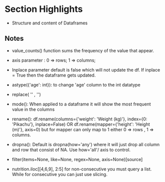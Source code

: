 # Section Highlights

- Structure and content of Dataframes

## Notes

- value_counts() function sums the frequency of the value that appear.
- axis parameter : 0 => rows; 1 => columns;
- Inplace parameter default is false which will not update the df. If inplace = True then the dataframe gets updated.
- astype({'age': int}): to change 'age' column to the int datatype
- replace( '' , '')
- mode(): When applied to a dataframe it will show the most frequent value in the columns
- rename(): df.rename(columns={'weight': 'Weight (kg)'}, index={0: 'Pikachu'}, inplace=False) OR df.rename(mapper={'height': 'Height (m)'}, axis=0) but for mapper can only map to 1 either 0 => rows , 1 => columns.
- dropna(): Default is dropna(how='any') where it will just drop all column and row that consist of NA. Use how='all'/ axis to control.
- filter(items=None, like=None, regex=None, axis=None)[source]

- nutrition.iloc[[4,6,9], 2:5] for non-consecutive you must query a list. While for consecutive you can just use slicing.
